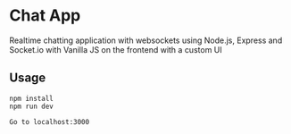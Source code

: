# Chat App

Realtime chatting application with websockets using Node.js, Express and Socket.io with Vanilla JS on the frontend with a custom UI

## Usage

```
npm install
npm run dev

Go to localhost:3000
```